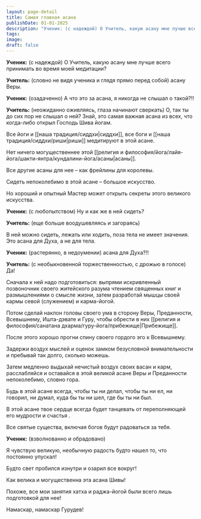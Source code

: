 ```yaml
---
layout: page-detail
title: Самая главная асана
publishDate: 01-01-2025
description: "Ученик: (с надеждой) О Учитель, какую асану мне лучше всего принимать во время моей медитации?Учитель: (словно не видя ученика и глядя прямо перед собой) асану Веры."
tags:
image:
draft: false
---
```

**Ученик:** (с надеждой) О Учитель, какую асану мне лучше всего принимать во время моей медитации?

**Учитель:** (словно не видя ученика и глядя прямо перед собой) асану Веры.

**Ученик:** (озадаченно) А что это за асана, я никогда не слышал о такой?!!

**Учитель:** (неожиданно оживляясь, глаза начинают сверкать) О, так ты до сих пор не слышал о ней? Знай, это самая важная асана из всех, что когда-либо открыл Господь Шива йогам.

Все йоги и [[наша традиция/сиддхи|сиддхи]], все боги и [[наша традиция/сиддхи/риши|риши]] медитируют в этой асане.

Нет ничего могущественнее этой [[религия и философия/йога/лайя-йога/шакти-янтра/кундалини-йога/асаны|асаны]].

Все другие асаны для нее – как фрейлины для королевы.

Сидеть непоколебимо в этой асане – большое искусство.

Но хороший и опытный Мастер может открыть секреты этого великого искусства.

**Ученик:** (с любопытством) Ну и как же в ней сидеть?

**Учитель:** (еще больше воодушевляясь и загораясь)

В ней можно сидеть, лежать или ходить, поза тела не имеет значения. Это асана для Духа, а не для тела.

**Ученик:** (растерянно, в недоумении) асана для Духа?!!

**Учитель:** (с необыкновенной торжественностью, с дрожью в голосе) Да!

Сначала к ней надо подготовиться: выпрями искривленный позвоночник своего житейского разума чтением священных книг и размышлениями о смысле жизни, затем разработай мышцы своей кармы севой (служением) и карма-йогой.

Потом сделай наклон головы своего ума в сторону Веры, Преданности, Всевышнему, Ишта-дэвате и Гуру, чтобы обрести в них [[религия и философия/санатана дхарма/гуру-йога/прибежище|Прибежище]].

После этого хорошо прогни спину своего гордого эго к Всевышнему.

Задержи воздух мыслей и оценок замком безусловной внимательности и пребывай так долго, сколько можешь.

Затем медленно выдыхай нечистый воздух своих васан и карм, расслабляйся и оставайся в этой великой асане Веры и Преданности непоколебимо, словно гора.

Будь в этой асане всегда, чтобы ты ни делал, чтобы ты ни ел, ни говорил, ни думал, куда бы ты ни шел, где бы ты ни был.

В этой асане твое сердце всегда будет танцевать от переполняющей его мудрости и счастья .

Все святые существа, включая богов будут радоваться за тебя.

**Ученик:** (взволнованно и обрадовано)

Я чувствую великую, необычную радость будто нашел то, что постоянно упускал!

Будто свет пробился изнутри и озарил все вокруг!

Как велика и могущественна эта асана Шивы!

Похоже, все мои занятия хатха и раджа-йогой были всего лишь подготовкой для нее!

Намаскар, намаскар Гурудев!
  
  

